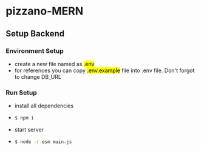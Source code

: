 # pizzano-MERN

## Setup Backend

### Environment Setup

- create a new file named as <mark> .env </mark>
- for references you can copy <mark>.env.example</mark> file into .env file. Don't forgot to change DB_URL

### Run Setup

- install all dependencies
- ```bash
  $ npm i
  ```
- start server
- ```bash
  $ node -r esm main.js
  ```
